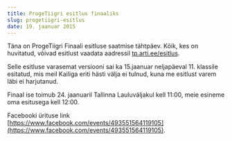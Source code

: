 ```yaml
---
title: ProgeTiigri esitlus finaaliks
slug: progetiigri-esitlus
date: 19. jaanuar 2015
---
```


Täna on ProgeTiigri Finaali esitluse saatmise tähtpäev.
Kõik, kes on huvitatud, võivad esitlust vaadata aadressil [tp.arti.ee/esitlus](http://tp.arti.ee/esitlus).

Selle esitluse varasemat versiooni sai ka 15.jaanuar neljapäeval 11. klassile 
esitatud, mis meil Kailiga eriti hästi välja ei tulnud, kuna me esitlust varem läbi
ei harjutanud.

Finaal ise toimub 24. jaanuaril Tallinna Lauluväljakul kell 11:00, meie esineme oma
esitusega kell 12:00.

Facebooki ürituse link [https://www.facebook.com/events/493551564119105](https://www.facebook.com/events/493551564119105).
